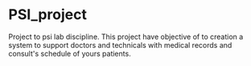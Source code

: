 # PSI_project
Project to psi lab discipline. This project have objective of to creation a system to support doctors and technicals with medical records and consult's schedule of yours patients.
